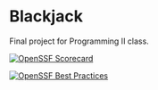 # Blackjack
Final project for Programming II class.

[![OpenSSF Scorecard](https://api.securityscorecards.dev/projects/github.com/Migue-l/blackjack-game/badge)](https://securityscorecards.dev/viewer/?uri=github.com/Migue-l/blackjack-game)

[![OpenSSF Best Practices](https://www.bestpractices.dev/projects/8518/badge)](https://www.bestpractices.dev/projects/8518)
